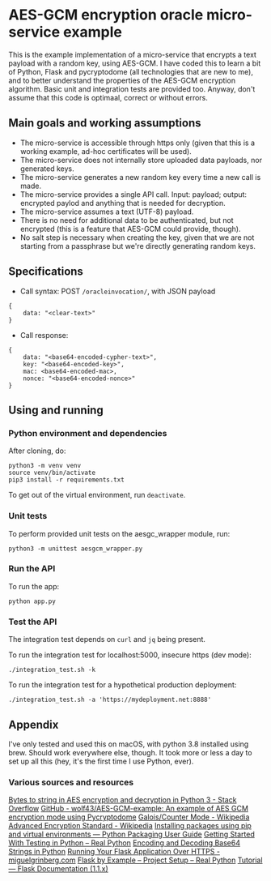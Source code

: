 # AES-GCM encryption oracle micro-service example

This is the example implementation of a micro-service that encrypts a text payload with a random key, using AES-GCM. I have coded this to learn a bit of Python, Flask and pycryptodome (all technologies that are new to me), and to better understand the properties of the AES-GCM encryption algorithm. Basic unit and integration tests are provided too. Anyway, don't assume that this code is optimaal, correct or without errors.


## Main goals and working assumptions
- The micro-service is accessible through https only (given that this is a working example, ad-hoc certificates will be used).
- The micro-service does not internally store uploaded data payloads, nor generated keys.
- The micro-service generates a new random key every time a new call is made.
- The micro-service provides a single API call. Input: payload; output: encrypted paylod and anything that is needed for decryption.
- The micro-service assumes a text (UTF-8) payload.
- There is no need for additional data to be authenticated, but not encrypted (this is a feature that AES-GCM could provide, though).
- No salt step is necessary when creating the key, given that we are not starting from a passphrase but we're directly generating random keys.


## Specifications
- Call syntax: POST `/oracleinvocation/`, with JSON payload
```
{
    data: "<clear-text>"
}
```
- Call response:
```
{
    data: "<base64-encoded-cypher-text>",
    key: "<base64-encoded-key>",
    mac: <base64-encoded-mac>,
    nonce: "<base64-encoded-nonce>"
}
```


## Using and running

### Python environment and dependencies
After cloning, do:
```
python3 -m venv venv
source venv/bin/activate
pip3 install -r requirements.txt
```

To get out of the virtual environment, run `deactivate`.

### Unit tests
To perform provided unit tests on the aesgc_wrapper module, run:
```
python3 -m unittest aesgcm_wrapper.py
```

### Run the API
To run the app:
```
python app.py
```

### Test the API
The integration test depends on `curl` and `jq` being present.

To run the integration test for localhost:5000, insecure https (dev mode):
```
./integration_test.sh -k
```

To run the integration test for a hypothetical production deployment:
```
./integration_test.sh -a 'https://mydeployment.net:8888'
```


## Appendix
I've only tested and used this on macOS, with python 3.8 installed using brew. Should work everywhere else, though. It took more or less a day to set up all this (hey, it's the first time I use Python, ever).

### Various sources and resources
[Bytes to string in AES encryption and decryption in Python 3 - Stack Overflow](https://stackoverflow.com/questions/50481366/bytes-to-string-in-aes-encryption-and-decryption-in-python-3/50482935)
[GitHub - wolf43/AES-GCM-example: An example of AES GCM encryption mode using Pycryptodome](https://github.com/wolf43/AES-GCM-example)
[Galois/Counter Mode - Wikipedia](https://en.wikipedia.org/wiki/Galois/Counter_Mode)
[Advanced Encryption Standard - Wikipedia](https://en.wikipedia.org/wiki/Advanced_Encryption_Standard)
[Installing packages using pip and virtual environments — Python Packaging User Guide](https://packaging.python.org/guides/installing-using-pip-and-virtual-environments/#creating-a-virtual-environment)
[Getting Started With Testing in Python – Real Python](https://realpython.com/python-testing/#automated-vs-manual-testing)
[Encoding and Decoding Base64 Strings in Python](https://stackabuse.com/encoding-and-decoding-base64-strings-in-python/)
[Running Your Flask Application Over HTTPS - miguelgrinberg.com](https://blog.miguelgrinberg.com/post/running-your-flask-application-over-https)
[Flask by Example – Project Setup – Real Python](https://realpython.com/flask-by-example-part-1-project-setup/)
[Tutorial — Flask Documentation (1.1.x)](https://flask.palletsprojects.com/en/1.1.x/tutorial/)
